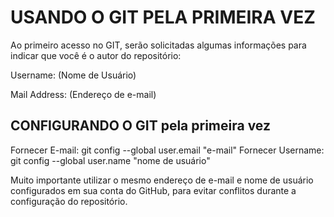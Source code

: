 # USANDO O GIT PELA PRIMEIRA VEZ
Ao primeiro acesso no GIT, serão solicitadas algumas informações para indicar que você é o autor do repositório:

Username: (Nome de Usuário)

Mail Address: (Endereço de e-mail)

## CONFIGURANDO O GIT pela primeira vez

Fornecer E-mail: git config --global user.email "e-mail"
Fornecer Username: git config --global user.name "nome de usuário"

Muito importante utilizar o mesmo endereço de e-mail e nome de usuário configurados em sua conta do GitHub, para evitar conflitos durante a configuração do repositório.